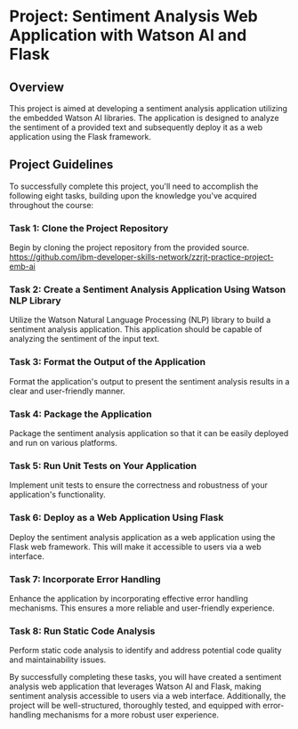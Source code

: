 # Project: Sentiment Analysis Web Application with Watson AI and Flask

## Overview
This project is aimed at developing a sentiment analysis application utilizing the embedded Watson AI libraries. The application is designed to analyze the sentiment of a provided text and subsequently deploy it as a web application using the Flask framework.

## Project Guidelines

To successfully complete this project, you'll need to accomplish the following eight tasks, building upon the knowledge you've acquired throughout the course:

### Task 1: Clone the Project Repository
Begin by cloning the project repository from the provided source.
https://github.com/ibm-developer-skills-network/zzrjt-practice-project-emb-ai

### Task 2: Create a Sentiment Analysis Application Using Watson NLP Library
Utilize the Watson Natural Language Processing (NLP) library to build a sentiment analysis application. This application should be capable of analyzing the sentiment of the input text.

### Task 3: Format the Output of the Application
Format the application's output to present the sentiment analysis results in a clear and user-friendly manner.

### Task 4: Package the Application
Package the sentiment analysis application so that it can be easily deployed and run on various platforms.

### Task 5: Run Unit Tests on Your Application
Implement unit tests to ensure the correctness and robustness of your application's functionality.

### Task 6: Deploy as a Web Application Using Flask
Deploy the sentiment analysis application as a web application using the Flask web framework. This will make it accessible to users via a web interface.

### Task 7: Incorporate Error Handling
Enhance the application by incorporating effective error handling mechanisms. This ensures a more reliable and user-friendly experience.

### Task 8: Run Static Code Analysis
Perform static code analysis to identify and address potential code quality and maintainability issues.

By successfully completing these tasks, you will have created a sentiment analysis web application that leverages Watson AI and Flask, making sentiment analysis accessible to users via a web interface. Additionally, the project will be well-structured, thoroughly tested, and equipped with error-handling mechanisms for a more robust user experience.
